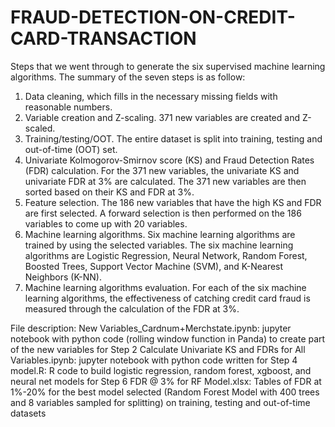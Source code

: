 # FRAUD-DETECTION-ON-CREDIT-CARD-TRANSACTION

Steps that we went through to generate the six supervised machine learning algorithms. The summary of the seven steps is as follow: 
1.	Data cleaning, which fills in the necessary missing fields with reasonable numbers. 
2.	Variable creation and Z-scaling. 371 new variables are created and Z-scaled. 
3.	Training/testing/OOT. The entire dataset is split into training, testing and out-of-time (OOT) set. 
4.	Univariate Kolmogorov-Smirnov score (KS) and Fraud Detection Rates (FDR) calculation. For the 371 new variables, the univariate KS and univariate FDR at 3% are calculated. The 371 new variables are then sorted based on their KS and FDR at 3%. 
5.	Feature selection. The 186 new variables that have the high KS and FDR are first selected. A forward selection is then performed on the 186 variables to come up with 20 variables. 
6.	Machine learning algorithms. Six machine learning algorithms are trained by using the selected variables. The six machine learning algorithms are Logistic Regression, Neural Network, Random Forest, Boosted Trees, Support Vector Machine (SVM), and K-Nearest Neighbors (K-NN). 
7.	Machine learning algorithms evaluation. For each of the six machine learning algorithms, the effectiveness of catching credit card fraud is measured through the calculation of the FDR at 3%. 


File description:
New Variables_Cardnum+Merchstate.ipynb: jupyter notebook with python code (rolling window function in Panda) to create part of the new variables for Step 2
Calculate Univariate KS and FDRs for All Variables.ipynb: jupyter notebook with python code written for Step 4
model.R: R code to build logistic regression, random forest, xgboost, and neural net models for Step 6
FDR @ 3% for RF Model.xlsx: Tables of FDR at 1%-20% for the best model selected (Random Forest Model with 400 trees and 8 variables sampled for splitting) on training, testing and out-of-time datasets

